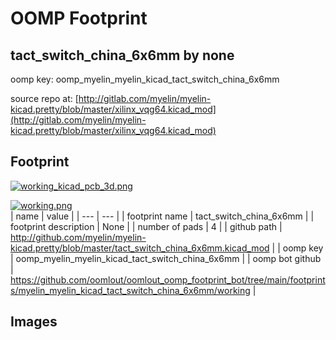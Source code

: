 # OOMP Footprint  
## tact_switch_china_6x6mm  by none  
  
oomp key: oomp_myelin_myelin_kicad_tact_switch_china_6x6mm  
  
source repo at: [http://gitlab.com/myelin/myelin-kicad.pretty/blob/master/xilinx_vqg64.kicad_mod](http://gitlab.com/myelin/myelin-kicad.pretty/blob/master/xilinx_vqg64.kicad_mod)  
## Footprint  
  
[![working_kicad_pcb_3d.png](working_kicad_pcb_3d_600.png)](working_kicad_pcb_3d.png)  
  
[![working.png](working_600.png)](working.png)  
| name | value | 
| --- | --- | 
| footprint name | tact_switch_china_6x6mm | 
| footprint description | None | 
| number of pads | 4 | 
| github path | http://github.com/myelin/myelin-kicad.pretty/blob/master/tact_switch_china_6x6mm.kicad_mod | 
| oomp key | oomp_myelin_myelin_kicad_tact_switch_china_6x6mm | 
| oomp bot github | https://github.com/oomlout/oomlout_oomp_footprint_bot/tree/main/footprints/myelin_myelin_kicad_tact_switch_china_6x6mm/working | 
## Images  
